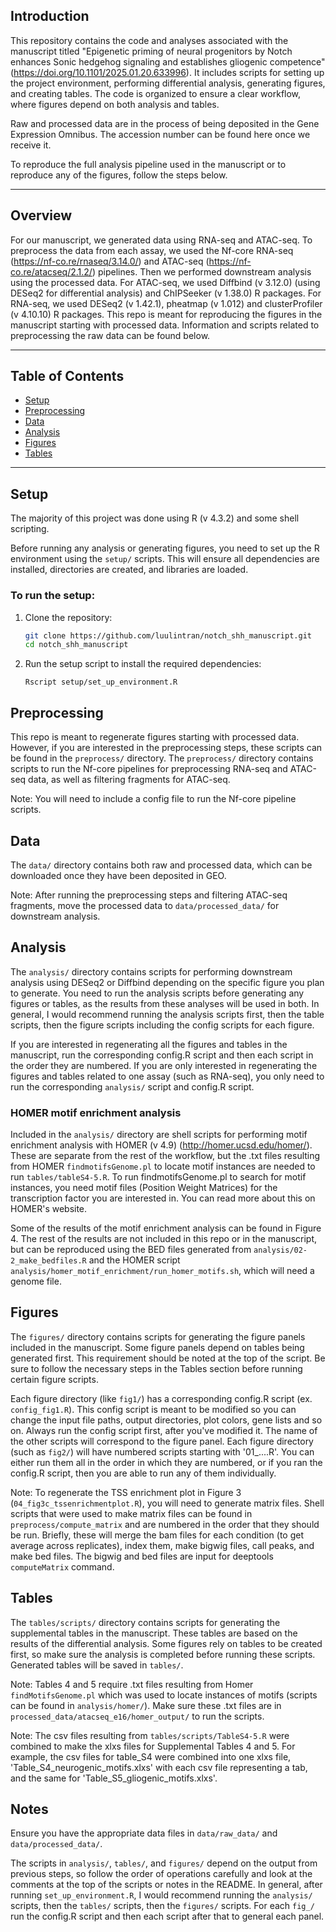 ## Introduction
This repository contains the code and analyses associated with the manuscript titled "Epigenetic priming of neural progenitors by Notch enhances Sonic hedgehog signaling and establishes gliogenic competence" (https://doi.org/10.1101/2025.01.20.633996). It includes scripts for setting up the project environment, performing differential analysis, generating figures, and creating tables. The code is organized to ensure a clear workflow, where figures depend on both analysis and tables.

Raw and processed data are in the process of being deposited in the Gene Expression Omnibus. The accession number can be found here once we receive it. 

To reproduce the full analysis pipeline used in the manuscript or to reproduce any of the figures, follow the steps below.

---

## Overview
For our manuscript, we generated data using RNA-seq and ATAC-seq. To preprocess the data from each assay, we used the Nf-core RNA-seq (https://nf-co.re/rnaseq/3.14.0/) and ATAC-seq (https://nf-co.re/atacseq/2.1.2/) pipelines. Then we performed downstream analysis using the processed data. For ATAC-seq, we used Diffbind (v 3.12.0) (using DESeq2 for differential analysis) and ChIPSeeker (v 1.38.0) R packages. For RNA-seq, we used DESeq2 (v 1.42.1), pheatmap (v 1.012) and clusterProfiler (v 4.10.10) R packages. This repo is meant for reproducing the figures in the manuscript starting with processed data. Information and scripts related to preprocessing the raw data can be found below.

---

## Table of Contents

- [Setup](#setup)
- [Preprocessing](#preprocessing)
- [Data](#data)
- [Analysis](#analysis)
- [Figures](#figures)
- [Tables](#tables)


---

## Setup
The majority of this project was done using R (v 4.3.2) and some shell scripting. 

Before running any analysis or generating figures, you need to set up the R environment using the `setup/` scripts. This will ensure all dependencies are installed, directories are created, and libraries are loaded.

### To run the setup:

1. Clone the repository:
   ```bash
   git clone https://github.com/luulintran/notch_shh_manuscript.git
   cd notch_shh_manuscript
   ```

2. Run the setup script to install the required dependencies:
    ```
    Rscript setup/set_up_environment.R
    ```

## Preprocessing

This repo is meant to regenerate figures starting with processed data. However, if you are interested in the preprocessing steps, these scripts can be found in the `preprocess/` directory. The `preprocess/` directory contains scripts to run the Nf-core pipelines for preprocessing RNA-seq and ATAC-seq data, as well as filtering fragments for ATAC-seq.

Note: You will need to include a config file to run the Nf-core pipeline scripts. 

## Data

The `data/` directory contains both raw and processed data, which can be downloaded once they have been deposited in GEO.

Note: After running the preprocessing steps and filtering ATAC-seq fragments, move the processed data to `data/processed_data/` for downstream analysis.

## Analysis

The `analysis/` directory contains scripts for performing downstream analysis using DESeq2 or Diffbind depending on the specific figure you plan to generate. You need to run the analysis scripts before generating any figures or tables, as the results from these analyses will be used in both. In general, I would recommend running the analysis scripts first, then the table scripts, then the figure scripts including the config scripts for each figure.

If you are interested in regenerating all the figures and tables in the manuscript, run the corresponding config.R script and then each script in the order they are numbered. If you are only interested in regenerating the figures and tables related to one assay (such as RNA-seq), you only need to run the corresponding `analysis/` script and config.R script.

### HOMER motif enrichment analysis
Included in the `analysis/` directory are shell scripts for performing motif enrichment analysis with HOMER (v 4.9) (http://homer.ucsd.edu/homer/). These are separate from the rest of the workflow, but the .txt files resulting from HOMER `findmotifsGenome.pl` to locate motif instances are needed to run `tables/tableS4-5.R`.  To run findmotifsGenome.pl to search for motif instances, you need motif files (Position Weight Matrices) for the transcription factor you are interested in. You can read more about this on HOMER's website. 

Some of the results of the motif enrichment analysis can be found in Figure 4. The rest of the results are not included in this repo or in the manuscript, but can be reproduced using the BED files generated from `analysis/02-2_make_bedfiles.R` and the HOMER script `analysis/homer_motif_enrichment/run_homer_motifs.sh`, which will need a genome file.

## Figures

The `figures/` directory contains scripts for generating the figure panels included in the manuscript. Some figure panels depend on tables being generated first. This requirement should be noted at the top of the script. Be sure to follow the necessary steps in the Tables section before running certain figure scripts.

Each figure directory (like `fig1/`) has a corresponding config.R script (ex. `config_fig1.R`). This config script is meant to be modified so you can change the input file paths, output directories, plot colors, gene lists and so on. Always run the config script first, after you've modified it. The name of the other scripts will correspond to the figure panel. Each figure directory (such as `fig2/`) will have numbered scripts starting with '01_....R'. You can either run them all in the order in which they are numbered, or if you ran the config.R script, then you are able to run any of them individually.

Note: To regenerate the TSS enrichment plot in Figure 3 (`04_fig3c_tssenrichmentplot.R`), you will need to generate matrix files. Shell scripts that were used to make matrix files can be found in `preprocess/compute_matrix` and are numbered in the order that they should be run. Briefly, these will merge the bam files for each condition (to get average across replicates), index them, make bigwig files, call peaks, and make bed files. The bigwig and bed files are input for deeptools `computeMatrix` command.

## Tables

The `tables/scripts/` directory contains scripts for generating the supplemental tables in the manuscript. These tables are based on the results of the differential analysis. Some figures rely on tables to be created first, so make sure the analysis is completed before running these scripts. Generated tables will be saved in `tables/`.

Note: Tables 4 and 5 require .txt files resulting from Homer `findMotifsGenome.pl` which was used to locate instances of motifs (scripts can be found in `analysis/homer/`). Make sure these .txt files are in `processed_data/atacseq_e16/homer_output/` to run the scripts.

Note: The csv files resulting from `tables/scripts/TableS4-5.R` were combined to make the xlxs files for Supplemental Tables 4 and 5. For example, the csv files for table_S4 were combined into one xlxs file, 'Table_S4_neurogenic_motifs.xlxs' with each csv file representing a tab, and the same for 'Table_S5_gliogenic_motifs.xlxs'.

## Notes
Ensure you have the appropriate data files in `data/raw_data/` and `data/processed_data/`.

The scripts in `analysis/`, `tables/`, and `figures/` depend on the output from previous steps, so follow the order of operations carefully and look at the comments at the top of the scripts or notes in the README. In general, after running `set_up_environment.R`, I would recommend running the `analysis/` scripts, then the `tables/` scripts, then the `figures/` scripts. For each `fig_/` run the config.R script and then each script after that to general each panel.
